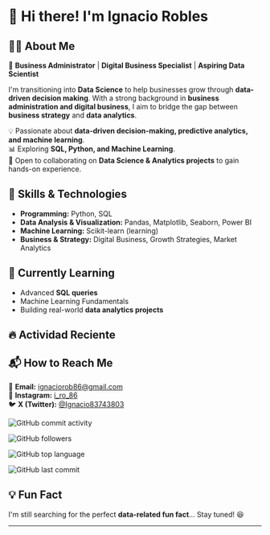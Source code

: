 # 👋 Hi there! I'm Ignacio Robles  

## 🧑‍💻 About Me  
🎯 **Business Administrator** | **Digital Business Specialist** | **Aspiring Data Scientist**  

I'm transitioning into **Data Science** to help businesses grow through **data-driven decision making**. With a strong background in **business administration and digital business**, I aim to bridge the gap between **business strategy** and **data analytics**.  

💡 Passionate about **data-driven decision-making, predictive analytics, and machine learning**.  
📊 Exploring **SQL, Python, and Machine Learning**.  
🚀 Open to collaborating on **Data Science & Analytics projects** to gain hands-on experience.  

## 🔨 Skills & Technologies  
- **Programming:** Python, SQL  
- **Data Analysis & Visualization:** Pandas, Matplotlib, Seaborn, Power BI  
- **Machine Learning:** Scikit-learn (learning)  
- **Business & Strategy:** Digital Business, Growth Strategies, Market Analytics  

## 🌱 Currently Learning  
- Advanced **SQL queries**  
- Machine Learning Fundamentals  
- Building real-world **data analytics projects**  

## 🔥 Actividad Reciente

<!--RECENT_ACTIVITY:start-->

<!--RECENT_ACTIVITY:end-->

## 📬 How to Reach Me  
📧 **Email:** ignaciorob86@gmail.com  
📸 **Instagram:** [i_ro_86](https://www.instagram.com/i_ro_86/)  
🐦 **X (Twitter):** [@Ignacio83743803](https://twitter.com/Ignacio83743803)  

![GitHub commit activity](https://img.shields.io/github/commit-activity/m/NachoRob/NachoRob)

![GitHub followers](https://img.shields.io/github/followers/NachoRob?style=social)

![GitHub top language](https://img.shields.io/github/languages/top/NachoRob/NachoRob)

![GitHub last commit](https://img.shields.io/github/last-commit/NachoRob/Proyecto-curso-DS)

## 💡 Fun Fact  
I'm still searching for the perfect **data-related fun fact**... Stay tuned! 😆  

---

<!---
NachoRob/NachoRob is a ✨ special ✨ repository because its `README.md` (this file) appears on your GitHub profile.
You can click the Preview link to take a look at your changes.
--->  
